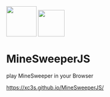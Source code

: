 <img src="https://material.angularjs.org/latest/img/icons/angular-logo.svg" height="80">
<img src="https://upload.wikimedia.org/wikipedia/commons/thumb/e/ea/Boostrap_logo.svg/2000px-Boostrap_logo.svg.png" height="70">


# MineSweeperJS
play MineSweeper in your Browser

https://xc3s.github.io/MineSweeperJS/
